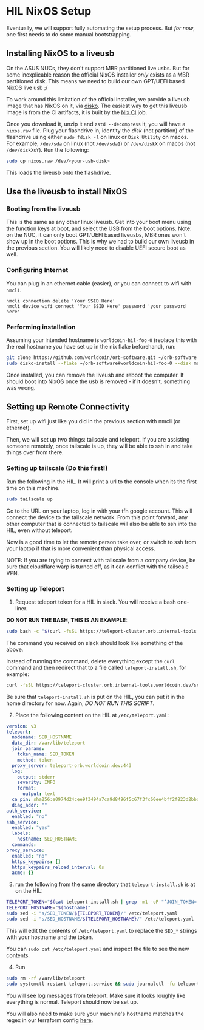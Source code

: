 # HIL NixOS Setup

Eventually, we will support fully automating the setup process. But *for now*,
one first needs to do some manual bootstrapping.


## Installing NixOS to a liveusb

On the ASUS NUCs, they don't support MBR partitioned live usbs. But for some
inexplicable reason the official NixOS installer *only* exists as a MBR partitioned
disk. This means we need to build our own GPT/UEFI based NixOS live usb ;(

To work around this limitation of the official installer, we provide a liveusb
image that has NixOS on it, via [disko][disko]. The easiest way to get this liveusb image
is from the CI artifacts, it is built by the [Nix CI][nix ci] job.

Once you download it, unzip it and `zstd --decompress` it, you will have a `nixos.raw`
file. Plug your flashdrive in, identity the *disk* (not partition) of the flashdrive
using either `sudo fdisk -l` on linux or `Disk Utility` on macos. For example,
`/dev/sda` on linux (not `/dev/sda1`) or `/dev/diskX` on macos (not `/dev/diskXsY`).
Run the following:

```bash
sudo cp nixos.raw /dev/<your-usb-disk>
```
This loads the liveusb onto the flashdrive.


## Use the liveusb to install NixOS

### Booting from the liveusb

This is the same as any other linux liveusb. Get into your boot menu using the
function keys at boot, and select the USB from the boot options. Note: on the NUC, it
can only boot GPT/UEFI based liveusbs, MBR ones won't show up in the boot options. This
is why we had to build our own liveusb in the previous section. You will likely need
to disable UEFI secure boot as well.

### Configuring Internet

You can plug in an ethernet cable (easier), or you can connect to wifi with `nmcli`.

```
nmcli connection delete 'Your SSID Here'
nmcli device wifi connect 'Your SSID Here' password 'your password here'
```

### Performing installation

Assuming your intended hostname is `worldcoin-hil-foo-0` (replace this with the real
hostname you have set up in the nix flake beforehand), run:

```bash
git clone https://github.com/worldcoin/orb-software.git ~/orb-software  # you can add --branch your-branch if you want
sudo disko-install --flake ~/orb-software#worldcoin-hil-foo-0 --disk main /dev/nvme0n1 # dont forget to replace the hostname
```

Once installed, you can remove the liveusb and reboot the computer. It should boot into
NixOS once the usb is removed - if it doesn't, something was wrong.

## Setting up Remote Connectivity

First, set up wifi just like you did in the previous section with nmcli (or ethernet).

Then, we will set up two things: tailscale and teleport. If you are assisting someone
remotely, once tailscale is up, they will be able to ssh in and take things over from
there.

### Setting up tailscale (Do this first!)

Run the following in the HIL. It will print a url to the console when its the first time on this
machine.
```bash
sudo tailscale up
```
Go to the URL on your laptop, log in with your tfh google account. This will connect
the device to the tailscale network. From this point forward, any other computer that
is connected to tailscale will also be able to ssh into the HIL, even without teleport.

Now is a good time to let the remote person take over, or switch to ssh from your laptop
if that is more convenient than physical access.

NOTE: If you are trying to connect with tailscale from a company device, be sure that
cloudflare warp is turned off, as it can conflict with the tailscale VPN.

### Setting up Teleport

1. Request teleport token for a HIL in slack. You will receive a bash one-liner.

**DO NOT RUN THE BASH, THIS IS AN EXAMPLE:**
```bash
sudo bash -c "$(curl -fsSL https://teleport-cluster.orb.internal-tools.worldcoin.dev/scripts/ffffffffffffffffffffffffffffffff/install-node.sh)"
```
The command you received on slack should look like something of the above.

Instead of running the command, delete everything except the `curl` command and then
redirect that to a file called `teleport-install.sh`, for example:
```bash
curl -fsSL https://teleport-cluster.orb.internal-tools.worldcoin.dev/scripts/ffffffffffffffffffffffffffffffff/install-node.sh > teleport-install.sh

```

Be sure that `teleport-install.sh` is put on the HIL, you can put it in the home directory
for now. Again, *DO NOT RUN THIS SCRIPT*.

2. Place the following content on the HIL at `/etc/teleport.yaml`:
```yaml
version: v3
teleport:
  nodename: SED_HOSTNAME
  data_dir: /var/lib/teleport
  join_params:
    token_name: SED_TOKEN
    method: token
  proxy_server: teleport-orb.worldcoin.dev:443
  log:
    output: stderr
    severity: INFO
    format:
      output: text
  ca_pin: sha256:e0974d24cee9f3494a7ca9d8496f5c67f3fc60ee4bff2f823d2bbdb2c0ea4a2c
  diag_addr: ""
auth_service:
  enabled: "no"
ssh_service:
  enabled: "yes"
  labels:
    hostname: SED_HOSTNAME
  commands:
proxy_service:
  enabled: "no"
  https_keypairs: []
  https_keypairs_reload_interval: 0s
  acme: {}
```

3. run the following from the same directory that `teleport-install.sh` is at on the
HIL:
```bash
TELEPORT_TOKEN="$(cat teleport-install.sh | grep -m1 -oP "^JOIN_TOKEN='\K[^']+")" && [ -n "${TELEPORT_TOKEN}" ] || echo "error: token not found"
TELEPORT_HOSTNAME="$(hostname)"
sudo sed -i "s/SED_TOKEN/${TELEPORT_TOKEN}/" /etc/teleport.yaml
sudo sed -i "s/SED_HOSTNAME/${TELEPORT_HOSTNAME}/" /etc/teleport.yaml
````

This will edit the contents of `/etc/teleport.yaml` to replace the `SED_*` strings with
your hostname and the token.

You can `sudo cat /etc/teleport.yaml` and inspect the file to see the new contents.

4. Run 
```bash
sudo rm -rf /var/lib/teleport
sudo systemctl restart teleport.service && sudo journalctl -fu teleport.service
```

You will see log messages from teleport. Make sure it looks roughly like everything
is normal. Teleport should now be set up.

You will also need to make sure your machine's hostname matches the regex in our
terraform config [here][tf hil].


[nix config]: https://github.com/TheButlah/nix
[remote build]: https://nix.dev/manual/nix/2.18/advanced-topics/distributed-builds
[disko]: https://github.com/nix-community/disko
[tf hil]: https://github.com/worldcoin/infrastructure/blob/345bc7db0c47e369ce6529d0febed9535a0970f7/teleport/orb/orb-sw-dev-tools-teleport.tf
[nix ci]: https://github.com/worldcoin/orb-software/actions/workflows/nix-ci.yaml
